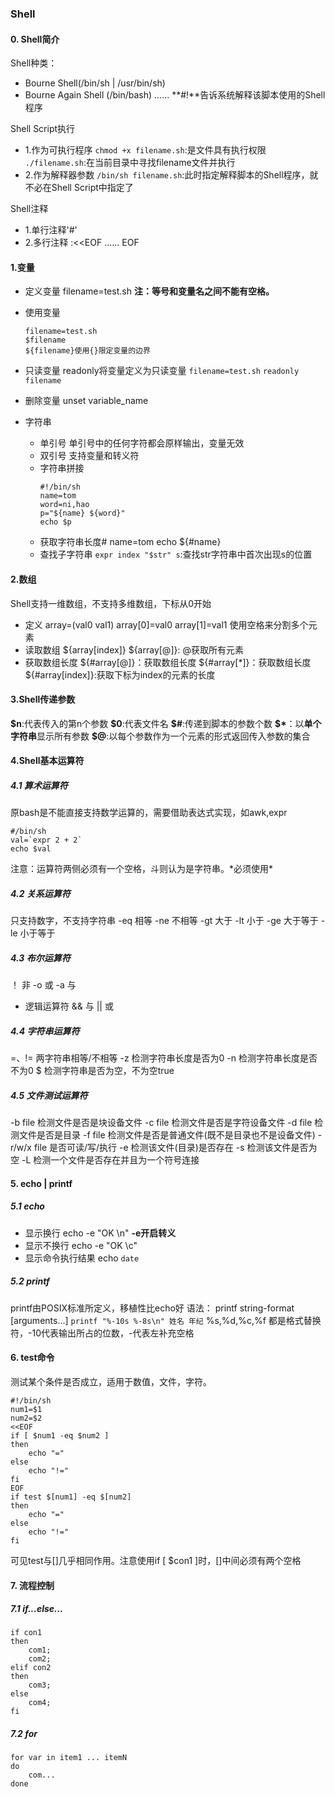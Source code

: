 ### Shell
#### 0. Shell简介
Shell种类：
- Bourne Shell(/bin/sh | /usr/bin/sh)
- Bourne Again Shell (/bin/bash)
......
**#!**告诉系统解释该脚本使用的Shell程序

Shell Script执行
- 1.作为可执行程序
`chmod +x filename.sh`:是文件具有执行权限
`./filename.sh`:在当前目录中寻找filename文件并执行  
- 2.作为解释器参数
`/bin/sh filename.sh`:此时指定解释脚本的Shell程序，就不必在Shell Script中指定了

Shell注释
- 1.单行注释'#'
- 2.多行注释
    :<<EOF
    ......
    EOF
#### 1.变量
- 定义变量
filename=test.sh
**注：等号和变量名之间不能有空格。**
- 使用变量
    ```shell
    filename=test.sh
    $filename
    ${filename}使用{}限定变量的边界
    ```
- 只读变量
readonly将变量定义为只读变量
`filename=test.sh`
`readonly filename`
- 删除变量
unset variable_name

- 字符串
    - 单引号
    单引号中的任何字符都会原样输出，变量无效
    - 双引号
    支持变量和转义符
    - 字符串拼接
        ```shell
        #!/bin/sh
        name=tom
        word=ni,hao
        p="${name} ${word}"
        echo $p
        ```
    - 获取字符串长度#
    name=tom
    echo ${#name}
    - 查找子字符串
    `expr index "$str" s`:查找str字符串中首次出现s的位置
#### 2.数组
Shell支持一维数组，不支持多维数组，下标从0开始
- 定义
array=(val0 val1)
array[0]=val0
array[1]=val1
使用空格来分割多个元素
- 读取数组
\${array[index]}
\${array[@]}: @获取所有元素
- 获取数组长度
\${#array[@]}：获取数组长度
\${#array[*]}：获取数组长度
\${#array[index]}:获取下标为index的元素的长度

#### 3.Shell传递参数

**\$n**:代表传入的第n个参数
**\$0**:代表文件名
**\$#**:传递到脚本的参数个数
**\$\***：以**单个字符串**显示所有参数
**\$@**:以每个参数作为一个元素的形式返回传入参数的集合

#### 4.Shell基本运算符
##### 4.1 算术运算符
原bash是不能直接支持数学运算的，需要借助表达式实现，如awk,expr
```shell
#/bin/sh
val=`expr 2 + 2`
echo $val
```
注意：运算符两侧必须有一个空格，斗则认为是字符串。*必须使用\*
##### 4.2 关系运算符
只支持数字，不支持字符串
-eq 相等
-ne 不相等
-gt 大于
-lt 小于
-ge 大于等于
-le 小于等于
##### 4.3 布尔运算符
！  非
-o  或
-a  与
- 逻辑运算符
&& 与
|| 或
##### 4.4 字符串运算符
=、!=   两字符串相等/不相等
-z      检测字符串长度是否为0
-n      检测字符串长度是否不为0
$       检测字符串是否为空，不为空true
##### 4.5 文件测试运算符
-b file     检测文件是否是块设备文件
-c file     检测文件是否是字符设备文件
-d file     检测文件是否是目录
-f file     检测文件是否是普通文件(既不是目录也不是设备文件)
-r/w/x file     是否可读/写/执行
-e          检测该文件(目录)是否存在
-s          检测该文件是否为空
-L          检测一个文件是否存在并且为一个符号连接
#### 5. echo | printf
##### 5.1 echo
- 显示换行
echo -e "OK \n"     **-e开启转义**
- 显示不换行
echo -e "OK \c"
- 显示命令执行结果
echo `date`

##### 5.2 printf
printf由POSIX标准所定义，移植性比echo好
语法： printf string-format [arguments...]
`printf "%-10s %-8s\n" 姓名 年纪`
%s,%d,%c,%f 都是格式替换符，-10代表输出所占的位数，-代表左补充空格

#### 6. test命令
测试某个条件是否成立，适用于数值，文件，字符。
```shell
#!/bin/sh
num1=$1
num2=$2
<<EOF
if [ $num1 -eq $num2 ]
then
    echo "="
else
    echo "!="
fi
EOF
if test $[num1] -eq $[num2]
then
    echo "="
else
    echo "!="
fi
```
可见test与[]几乎相同作用。注意使用if [ $con1 ]时，[]中间必须有两个空格

#### 7. 流程控制
##### 7.1 if...else...
```shell
if con1
then
    com1;
    com2;
elif con2
then
    com3;
else
    com4;
fi
```
##### 7.2 for
```shell
for var in item1 ... itemN
do
    com...
done
```